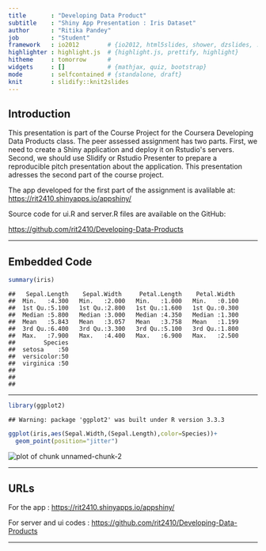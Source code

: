 ```yaml
---
title       : "Developing Data Product"
subtitle    : "Shiny App Presentation : Iris Dataset"
author      : "Ritika Pandey"
job         : "Student"
framework   : io2012        # {io2012, html5slides, shower, dzslides, ...}
highlighter : highlight.js  # {highlight.js, prettify, highlight}
hitheme     : tomorrow      # 
widgets     : []            # {mathjax, quiz, bootstrap}
mode        : selfcontained # {standalone, draft}
knit        : slidify::knit2slides
---
```


## Introduction

This presentation is part of the Course Project for the Coursera Developing Data Products class. The peer assessed assignment has two parts. First, we need to create a Shiny application and deploy it on Rstudio's servers. Second, we should use Slidify or Rstudio Presenter to prepare a reproducible pitch presentation about the application. This presentation adresses the second part of the course project.

The app developed for the first part of the assignment is avalilable at:
https://rit2410.shinyapps.io/appshiny/

Source code for ui.R and server.R files are available on the GitHub:

https://github.com/rit2410/Developing-Data-Products




---

## Embedded Code


```r
summary(iris)
```

```
##   Sepal.Length    Sepal.Width     Petal.Length    Petal.Width   
##  Min.   :4.300   Min.   :2.000   Min.   :1.000   Min.   :0.100  
##  1st Qu.:5.100   1st Qu.:2.800   1st Qu.:1.600   1st Qu.:0.300  
##  Median :5.800   Median :3.000   Median :4.350   Median :1.300  
##  Mean   :5.843   Mean   :3.057   Mean   :3.758   Mean   :1.199  
##  3rd Qu.:6.400   3rd Qu.:3.300   3rd Qu.:5.100   3rd Qu.:1.800  
##  Max.   :7.900   Max.   :4.400   Max.   :6.900   Max.   :2.500  
##        Species  
##  setosa    :50  
##  versicolor:50  
##  virginica :50  
##                 
##                 
## 
```

---


```r
library(ggplot2)
```

```
## Warning: package 'ggplot2' was built under R version 3.3.3
```

```r
ggplot(iris,aes(Sepal.Width,(Sepal.Length),color=Species))+
  geom_point(position="jitter")
```

![plot of chunk unnamed-chunk-2](figure/unnamed-chunk-2-1.png)

---

## URLs 

For the app : https://rit2410.shinyapps.io/appshiny/

For server and ui codes : https://github.com/rit2410/Developing-Data-Products

---





